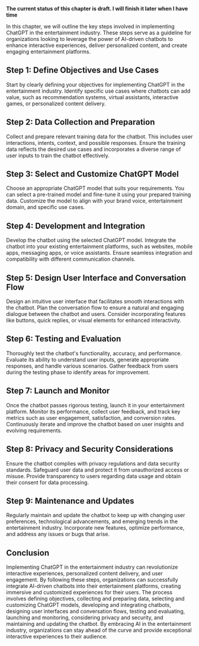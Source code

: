 **The current status of this chapter is draft. I will finish it later when I have time**

In this chapter, we will outline the key steps involved in implementing ChatGPT in the entertainment industry. These steps serve as a guideline for organizations looking to leverage the power of AI-driven chatbots to enhance interactive experiences, deliver personalized content, and create engaging entertainment platforms.

Step 1: **Define Objectives and Use Cases**
-------------------------------------------

Start by clearly defining your objectives for implementing ChatGPT in the entertainment industry. Identify specific use cases where chatbots can add value, such as recommendation systems, virtual assistants, interactive games, or personalized content delivery.

Step 2: **Data Collection and Preparation**
-------------------------------------------

Collect and prepare relevant training data for the chatbot. This includes user interactions, intents, context, and possible responses. Ensure the training data reflects the desired use cases and incorporates a diverse range of user inputs to train the chatbot effectively.

Step 3: **Select and Customize ChatGPT Model**
----------------------------------------------

Choose an appropriate ChatGPT model that suits your requirements. You can select a pre-trained model and fine-tune it using your prepared training data. Customize the model to align with your brand voice, entertainment domain, and specific use cases.

Step 4: **Development and Integration**
---------------------------------------

Develop the chatbot using the selected ChatGPT model. Integrate the chatbot into your existing entertainment platforms, such as websites, mobile apps, messaging apps, or voice assistants. Ensure seamless integration and compatibility with different communication channels.

Step 5: **Design User Interface and Conversation Flow**
-------------------------------------------------------

Design an intuitive user interface that facilitates smooth interactions with the chatbot. Plan the conversation flow to ensure a natural and engaging dialogue between the chatbot and users. Consider incorporating features like buttons, quick replies, or visual elements for enhanced interactivity.

Step 6: **Testing and Evaluation**
----------------------------------

Thoroughly test the chatbot's functionality, accuracy, and performance. Evaluate its ability to understand user inputs, generate appropriate responses, and handle various scenarios. Gather feedback from users during the testing phase to identify areas for improvement.

Step 7: **Launch and Monitor**
------------------------------

Once the chatbot passes rigorous testing, launch it in your entertainment platform. Monitor its performance, collect user feedback, and track key metrics such as user engagement, satisfaction, and conversion rates. Continuously iterate and improve the chatbot based on user insights and evolving requirements.

Step 8: **Privacy and Security Considerations**
-----------------------------------------------

Ensure the chatbot complies with privacy regulations and data security standards. Safeguard user data and protect it from unauthorized access or misuse. Provide transparency to users regarding data usage and obtain their consent for data processing.

Step 9: **Maintenance and Updates**
-----------------------------------

Regularly maintain and update the chatbot to keep up with changing user preferences, technological advancements, and emerging trends in the entertainment industry. Incorporate new features, optimize performance, and address any issues or bugs that arise.

Conclusion
----------

Implementing ChatGPT in the entertainment industry can revolutionize interactive experiences, personalized content delivery, and user engagement. By following these steps, organizations can successfully integrate AI-driven chatbots into their entertainment platforms, creating immersive and customized experiences for their users. The process involves defining objectives, collecting and preparing data, selecting and customizing ChatGPT models, developing and integrating chatbots, designing user interfaces and conversation flows, testing and evaluating, launching and monitoring, considering privacy and security, and maintaining and updating the chatbot. By embracing AI in the entertainment industry, organizations can stay ahead of the curve and provide exceptional interactive experiences to their audience.
